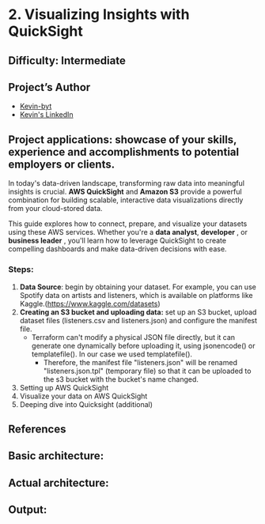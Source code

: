 # 2. Visualizing Insights with QuickSight
 
## Difficulty: Intermediate

## Project’s Author 
* [Kevin-byt](https://github.com/Kevin-byt)
* [Kevin's LinkedIn](https://www.linkedin.com/in/kevin-kiruri/)

 
## Project applications: showcase of your skills, experience and accomplishments to potential employers or clients. 
 
In today's data-driven landscape, transforming raw data into meaningful insights is crucial. **AWS QuickSight** and **Amazon S3** provide a powerful combination for building scalable, interactive data visualizations directly from your cloud-stored data.

This guide explores how to connect, prepare, and visualize your datasets using these AWS services. Whether you're a **data analyst**, **developer** , or **business leader** , you'll learn how to leverage QuickSight to create compelling dashboards and make data-driven decisions with ease.


### Steps: 

1. **Data Source**: begin by obtaining your dataset. For example, you can use Spotify data on artists and listeners, which is available on platforms like Kaggle.(https://www.kaggle.com/datasets)
2. **Creating an S3 bucket and uploading data:** set up an S3 bucket, upload dataset files (listeners.csv and listeners.json) and configure the manifest file.
     * Terraform can't modify a physical JSON file directly, but it can generate one dynamically before uploading it, using jsonencode() or templatefile(). In our case we used templatefile().
       * Therefore, the manifest file "listeners.json" will be renamed "listeners.json.tpl" (temporary file) so that it can be uploaded to the s3 bucket with the bucket's name changed. 
4. Setting up AWS QuickSight
5. Visualize your data on AWS QuickSight
6. Deeping dive into Quicksight (additional)


## References 
 

## Basic architecture:


## Actual architecture:


## Output:

